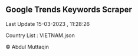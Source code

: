 

## Google Trends Keywords Scraper 
 
Last Update 15-03-2023 , 11:28:26

Country List :
VIETNAM.json



© Abdul Muttaqin 
